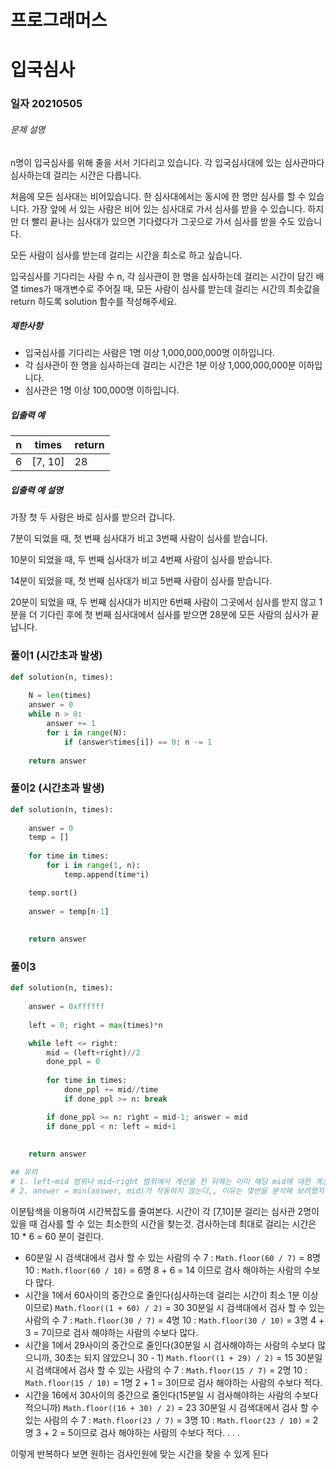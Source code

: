 # 프로그래머스

# 입국심사

### 일자 20210505

###### 문제 설명

n명이 입국심사를 위해 줄을 서서 기다리고 있습니다. 각 입국심사대에 있는 심사관마다 심사하는데 걸리는 시간은 다릅니다.

처음에 모든 심사대는 비어있습니다. 한 심사대에서는 동시에 한 명만 심사를 할 수 있습니다. 가장 앞에 서 있는 사람은 비어 있는 심사대로 가서 심사를 받을 수 있습니다. 하지만 더 빨리 끝나는 심사대가 있으면 기다렸다가 그곳으로 가서 심사를 받을 수도 있습니다.

모든 사람이 심사를 받는데 걸리는 시간을 최소로 하고 싶습니다.

입국심사를 기다리는 사람 수 n, 각 심사관이 한 명을 심사하는데 걸리는 시간이 담긴 배열 times가 매개변수로 주어질 때, 모든 사람이 심사를 받는데 걸리는 시간의 최솟값을 return 하도록 solution 함수를 작성해주세요.

##### 제한사항

- 입국심사를 기다리는 사람은 1명 이상 1,000,000,000명 이하입니다.
- 각 심사관이 한 명을 심사하는데 걸리는 시간은 1분 이상 1,000,000,000분 이하입니다.
- 심사관은 1명 이상 100,000명 이하입니다.

##### 입출력 예

| n    | times   | return |
| ---- | ------- | ------ |
| 6    | [7, 10] | 28     |

##### 입출력 예 설명

가장 첫 두 사람은 바로 심사를 받으러 갑니다.

7분이 되었을 때, 첫 번째 심사대가 비고 3번째 사람이 심사를 받습니다.

10분이 되었을 때, 두 번째 심사대가 비고 4번째 사람이 심사를 받습니다.

14분이 되었을 때, 첫 번째 심사대가 비고 5번째 사람이 심사를 받습니다.

20분이 되었을 때, 두 번째 심사대가 비지만 6번째 사람이 그곳에서 심사를 받지 않고 1분을 더 기다린 후에 첫 번째 심사대에서 심사를 받으면 28분에 모든 사람의 심사가 끝납니다.

### 풀이1 (시간초과 발생)

```python
def solution(n, times):
    
    N = len(times)
    answer = 0
    while n > 0:
        answer += 1
        for i in range(N):
            if (answer%times[i]) == 0: n -= 1
    
    return answer
```



### 풀이2 (시간초과 발생)

```python
def solution(n, times):
    
    answer = 0
    temp = []
    
    for time in times:
        for i in range(1, n):
            temp.append(time*i)

    temp.sort()
    
    answer = temp[n-1]
    
    
    return answer
```

### 풀이3

```python
def solution(n, times):
    
    answer = 0xffffff
    
    left = 0; right = max(times)*n

    while left <= right:
        mid = (left+right)//2
        done_ppl = 0
        
        for time in times:
            done_ppl += mid//time
            if done_ppl >= n: break 

        if done_ppl >= n: right = mid-1; answer = mid
        if done_ppl < n: left = mid+1
            
        
    return answer

## 유의
# 1. left~mid 범위나 mid~right 범위에서 계산을 한 뒤에는 이미 해당 mid에 대한 계산이 끝났으므로 갱신시에 mid+1 이나 mid-1로 곂치지 않게 갱신을 해줘야한다.
# 2. answer = min(answer, mid)가 작동하지 않는다,, 이유는 몇번을 분석해 보려했지만 찾지 못했다 ㅜ
```

이분탐색을 이용하여 시간복잡도를 줄여본다.
시간이 각 [7,10]분 걸리는 심사관 2명이 있을 때 검사를 할 수 있는 최소한의 시간을 찾는것.
검사하는데 최대로 걸리는 시간은 10 * 6 = 60 분이 걸린다.

- 60분일 시 검색대에서 검사 할 수 있는 사람의 수
  7 : `Math.floor(60 / 7)` = 8명
  10 : `Math.floor(60 / 10)` = 6명
  8 + 6 = 14 이므로 검사 해야하는 사람의 수보다 많다.
- 시간을 1에서 60사이의 중간으로 줄인다(심사하는데 걸리는 시간이 최소 1분 이상이므로)
  `Math.floor((1 + 60) / 2)` = 30
  30분일 시 검색대에서 검사 할 수 있는 사람의 수
  7 : `Math.floor(30 / 7)` = 4명
  10 : `Math.floor(30 / 10)` = 3명
  4 + 3 = 7이므로 검사 해야하는 사람의 수보다 많다.
- 시간을 1에서 29사이의 중간으로 줄인다(30분일 시 검사해야하는 사람의 수보다 많으니까, 30초는 되지 않았으니 30 - 1)
  `Math.floor((1 + 29) / 2)` = 15
  30분일 시 검색대에서 검사 할 수 있는 사람의 수
  7 : `Math.floor(15 / 7)` = 2명
  10 : `Math.floor(15 / 10)` = 1명
  2 + 1 = 3이므로 검사 해야하는 사람의 수보다 적다.
- 시간을 16에서 30사이의 중간으로 줄인다(15분일 시 검사해야하는 사람의 수보다 적으니까)
  `Math.floor((16 + 30) / 2)` = 23
  30분일 시 검색대에서 검사 할 수 있는 사람의 수
  7 : `Math.floor(23 / 7)` = 3명
  10 : `Math.floor(23 / 10)` = 2명
  3 + 2 = 5이므로 검사 해야하는 사람의 수보다 적다.
  . . .

이렇게 반복하다 보면 원하는 검사인원에 맞는 시간을 찾을 수 있게 된다